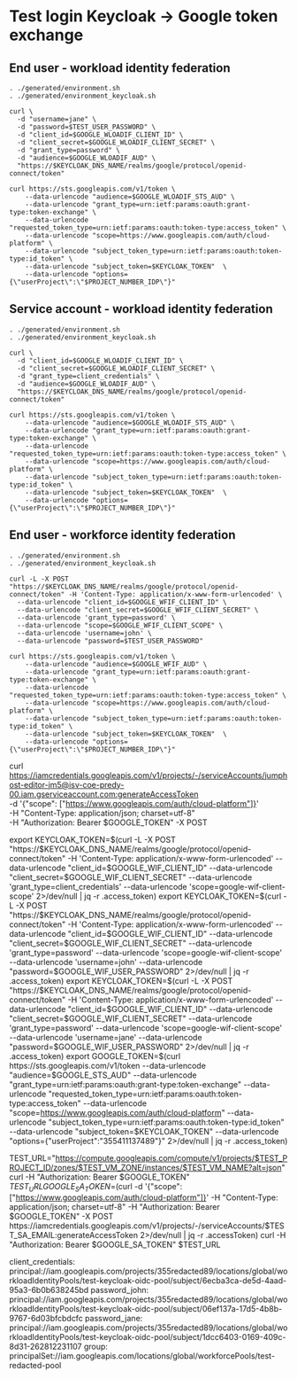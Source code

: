# Test login Keycloak -> Google token exchange

## End user - workload identity federation

```
. ./generated/environment.sh
. ./generated/environment_keycloak.sh

curl \
  -d "username=jane" \
  -d "password=$TEST_USER_PASSWORD" \
  -d "client_id=$GOOGLE_WLOADIF_CLIENT_ID" \
  -d "client_secret=$GOOGLE_WLOADIF_CLIENT_SECRET" \
  -d "grant_type=password" \
  -d "audience=$GOOGLE_WLOADIF_AUD" \
  "https://$KEYCLOAK_DNS_NAME/realms/google/protocol/openid-connect/token"

curl https://sts.googleapis.com/v1/token \
    --data-urlencode "audience=$GOOGLE_WLOADIF_STS_AUD" \
    --data-urlencode "grant_type=urn:ietf:params:oauth:grant-type:token-exchange" \
    --data-urlencode "requested_token_type=urn:ietf:params:oauth:token-type:access_token" \
    --data-urlencode "scope=https://www.googleapis.com/auth/cloud-platform" \
    --data-urlencode "subject_token_type=urn:ietf:params:oauth:token-type:id_token" \
    --data-urlencode "subject_token=$KEYCLOAK_TOKEN"  \
    --data-urlencode "options={\"userProject\":\"$PROJECT_NUMBER_IDP\"}"
```

## Service account - workload identity federation

```
. ./generated/environment.sh
. ./generated/environment_keycloak.sh

curl \
  -d "client_id=$GOOGLE_WLOADIF_CLIENT_ID" \
  -d "client_secret=$GOOGLE_WLOADIF_CLIENT_SECRET" \
  -d "grant_type=client_credentials" \
  -d "audience=$GOOGLE_WLOADIF_AUD" \
  "https://$KEYCLOAK_DNS_NAME/realms/google/protocol/openid-connect/token"

curl https://sts.googleapis.com/v1/token \
    --data-urlencode "audience=$GOOGLE_WLOADIF_STS_AUD" \
    --data-urlencode "grant_type=urn:ietf:params:oauth:grant-type:token-exchange" \
    --data-urlencode "requested_token_type=urn:ietf:params:oauth:token-type:access_token" \
    --data-urlencode "scope=https://www.googleapis.com/auth/cloud-platform" \
    --data-urlencode "subject_token_type=urn:ietf:params:oauth:token-type:id_token" \
    --data-urlencode "subject_token=$KEYCLOAK_TOKEN"  \
    --data-urlencode "options={\"userProject\":\"$PROJECT_NUMBER_IDP\"}"

```

## End user - workforce identity federation

```
. ./generated/environment.sh
. ./generated/environment_keycloak.sh

curl -L -X POST "https://$KEYCLOAK_DNS_NAME/realms/google/protocol/openid-connect/token" -H 'Content-Type: application/x-www-form-urlencoded' \
  --data-urlencode "client_id=$GOOGLE_WFIF_CLIENT_ID" \
  --data-urlencode "client_secret=$GOOGLE_WFIF_CLIENT_SECRET" \
  --data-urlencode 'grant_type=password' \
  --data-urlencode "scope=$GOOGLE_WFIF_CLIENT_SCOPE" \
  --data-urlencode 'username=john' \
  --data-urlencode "password=$TEST_USER_PASSWORD"

curl https://sts.googleapis.com/v1/token \
    --data-urlencode "audience=$GOOGLE_WFIF_AUD" \
    --data-urlencode "grant_type=urn:ietf:params:oauth:grant-type:token-exchange" \
    --data-urlencode "requested_token_type=urn:ietf:params:oauth:token-type:access_token" \
    --data-urlencode "scope=https://www.googleapis.com/auth/cloud-platform" \
    --data-urlencode "subject_token_type=urn:ietf:params:oauth:token-type:id_token" \
    --data-urlencode "subject_token=$KEYCLOAK_TOKEN"  \
    --data-urlencode "options={\"userProject\":\"$PROJECT_NUMBER_IDP\"}"

```

curl https://iamcredentials.googleapis.com/v1/projects/-/serviceAccounts/jumphost-editor-jm5@isv-coe-predy-00.iam.gserviceaccount.com:generateAccessToken \
     -d '{"scope": ["https://www.googleapis.com/auth/cloud-platform"]}' \
    -H "Content-Type: application/json; charset=utf-8" \
    -H "Authorization: Bearer $GOOGLE_TOKEN"
    -X POST 

export KEYCLOAK_TOKEN=$(curl -L -X POST "https://$KEYCLOAK_DNS_NAME/realms/google/protocol/openid-connect/token" -H 'Content-Type: application/x-www-form-urlencoded'   --data-urlencode "client_id=$GOOGLE_WIF_CLIENT_ID"   --data-urlencode "client_secret=$GOOGLE_WIF_CLIENT_SECRET"   --data-urlencode 'grant_type=client_credentials'   --data-urlencode 'scope=google-wif-client-scope' 2>/dev/null | jq -r .access_token)
export KEYCLOAK_TOKEN=$(curl -L -X POST "https://$KEYCLOAK_DNS_NAME/realms/google/protocol/openid-connect/token" -H 'Content-Type: application/x-www-form-urlencoded'   --data-urlencode "client_id=$GOOGLE_WIF_CLIENT_ID"   --data-urlencode "client_secret=$GOOGLE_WIF_CLIENT_SECRET"   --data-urlencode 'grant_type=password'   --data-urlencode 'scope=google-wif-client-scope'   --data-urlencode 'username=john'   --data-urlencode "password=$GOOGLE_WIF_USER_PASSWORD" 2>/dev/null | jq -r .access_token)
export KEYCLOAK_TOKEN=$(curl -L -X POST "https://$KEYCLOAK_DNS_NAME/realms/google/protocol/openid-connect/token" -H 'Content-Type: application/x-www-form-urlencoded'   --data-urlencode "client_id=$GOOGLE_WIF_CLIENT_ID"   --data-urlencode "client_secret=$GOOGLE_WIF_CLIENT_SECRET"   --data-urlencode 'grant_type=password'   --data-urlencode 'scope=google-wif-client-scope'   --data-urlencode 'username=jane'   --data-urlencode "password=$GOOGLE_WIF_USER_PASSWORD" 2>/dev/null | jq -r .access_token)
export GOOGLE_TOKEN=$(curl https://sts.googleapis.com/v1/token     --data-urlencode "audience=$GOOGLE_STS_AUD"     --data-urlencode "grant_type=urn:ietf:params:oauth:grant-type:token-exchange"     --data-urlencode "requested_token_type=urn:ietf:params:oauth:token-type:access_token"     --data-urlencode "scope=https://www.googleapis.com/auth/cloud-platform"     --data-urlencode "subject_token_type=urn:ietf:params:oauth:token-type:id_token"     --data-urlencode "subject_token=$KEYCLOAK_TOKEN"      --data-urlencode "options={\"userProject\":\"355411137489\"}" 2>/dev/null | jq -r .access_token)

TEST_URL="https://compute.googleapis.com/compute/v1/projects/$TEST_PROJECT_ID/zones/$TEST_VM_ZONE/instances/$TEST_VM_NAME?alt=json"
curl -H "Authorization: Bearer $GOOGLE_TOKEN" $TEST_URL
GOOGLE_SA_TOKEN=$(curl -d '{"scope": ["https://www.googleapis.com/auth/cloud-platform"]}' -H "Content-Type: application/json; charset=utf-8" -H "Authorization: Bearer $GOOGLE_TOKEN" -X POST https://iamcredentials.googleapis.com/v1/projects/-/serviceAccounts/$TEST_SA_EMAIL:generateAccessToken 2>/dev/null | jq -r .accessToken)
curl -H "Authorization: Bearer $GOOGLE_SA_TOKEN" $TEST_URL

client_credentials: principal://iam.googleapis.com/projects/355redacted89/locations/global/workloadIdentityPools/test-keycloak-oidc-pool/subject/6ecba3ca-de5d-4aad-95a3-6b0b638245bd
     password_john: principal://iam.googleapis.com/projects/355redacted89/locations/global/workloadIdentityPools/test-keycloak-oidc-pool/subject/06ef137a-17d5-4b8b-9767-6d03bfcbdcfc
     password_jane: principal://iam.googleapis.com/projects/355redacted89/locations/global/workloadIdentityPools/test-keycloak-oidc-pool/subject/1dcc6403-0169-409c-8d31-262812231107
             group: principalSet://iam.googleapis.com/locations/global/workforcePools/test-redacted-pool

